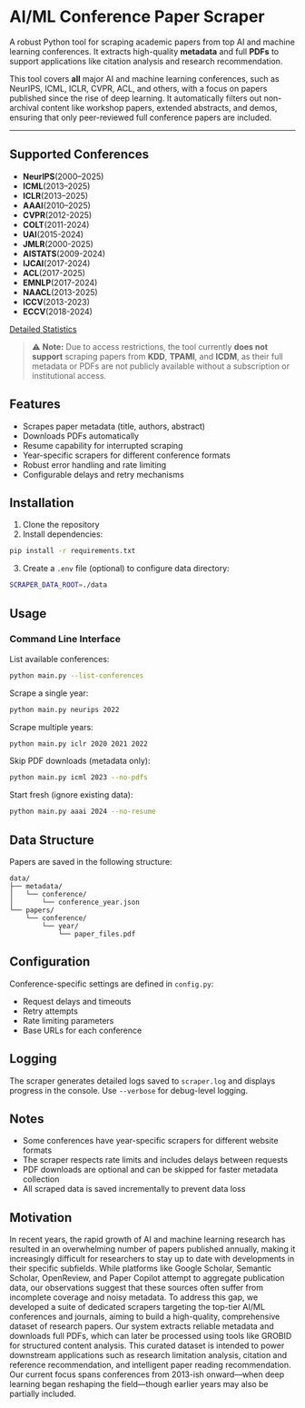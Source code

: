# AI/ML Conference Paper Scraper

A robust Python tool for scraping academic papers from top AI and machine learning conferences.
It extracts high-quality **metadata** and full **PDFs** to support applications like citation analysis and research recommendation.

This tool covers **all** major AI and machine learning conferences, such as NeurIPS, ICML, ICLR, CVPR, ACL, and others, with a focus on papers published since the rise of deep learning.
It automatically filters out non-archival content like workshop papers, extended abstracts, and demos, ensuring that only peer-reviewed full conference papers are included.

---

## Supported Conferences

- **NeurIPS**(2000–2025)
- **ICML**(2013–2025)
- **ICLR**(2013–2025) 
- **AAAI**(2010–2025)
- **CVPR**(2012-2025)
- **COLT**(2011-2024)
- **UAI**(2015-2024)
- **JMLR**(2000-2025)
- **AISTATS**(2009-2024)
- **IJCAI**(2017-2024)
- **ACL**(2017-2025)
- **EMNLP**(2017-2024)
- **NAACL**(2013-2025)
- **ICCV**(2013-2023) 
- **ECCV**(2018-2024)

[Detailed Statistics](./statistics.md)

> ⚠️ **Note:** Due to access restrictions, the tool currently **does not support** scraping papers from **KDD**, **TPAMI**, and **ICDM**, as their full metadata or PDFs are not publicly available without a subscription or institutional access.

## Features

- Scrapes paper metadata (title, authors, abstract)
- Downloads PDFs automatically
- Resume capability for interrupted scraping
- Year-specific scrapers for different conference formats
- Robust error handling and rate limiting
- Configurable delays and retry mechanisms

## Installation

1. Clone the repository
2. Install dependencies:
```bash
pip install -r requirements.txt
```

3. Create a `.env` file (optional) to configure data directory:
```bash
SCRAPER_DATA_ROOT=./data
```

## Usage

### Command Line Interface

List available conferences:
```bash
python main.py --list-conferences
```

Scrape a single year:
```bash
python main.py neurips 2022
```

Scrape multiple years:
```bash
python main.py iclr 2020 2021 2022
```

Skip PDF downloads (metadata only):
```bash
python main.py icml 2023 --no-pdfs
```

Start fresh (ignore existing data):
```bash
python main.py aaai 2024 --no-resume
```


## Data Structure

Papers are saved in the following structure:
```
data/
├── metadata/
│   └── conference/
│       └── conference_year.json
└── papers/
    └── conference/
        └── year/
            └── paper_files.pdf
```

## Configuration

Conference-specific settings are defined in `config.py`:
- Request delays and timeouts
- Retry attempts
- Rate limiting parameters
- Base URLs for each conference

## Logging

The scraper generates detailed logs saved to `scraper.log` and displays progress in the console. Use `--verbose` for debug-level logging.

## Notes

- Some conferences have year-specific scrapers for different website formats
- The scraper respects rate limits and includes delays between requests
- PDF downloads are optional and can be skipped for faster metadata collection
- All scraped data is saved incrementally to prevent data loss

## Motivation

In recent years, the rapid growth of AI and machine learning research has resulted in an overwhelming number of papers published annually, making it increasingly difficult for researchers to stay up to date with developments in their specific subfields. While platforms like Google Scholar, Semantic Scholar, OpenReview, and Paper Copilot attempt to aggregate publication data, our observations suggest that these sources often suffer from incomplete coverage and noisy metadata. To address this gap, we developed a suite of dedicated scrapers targeting the top-tier AI/ML conferences and journals, aiming to build a high-quality, comprehensive dataset of research papers. Our system extracts reliable metadata and downloads full PDFs, which can later be processed using tools like GROBID for structured content analysis. This curated dataset is intended to power downstream applications such as research limitation analysis, citation and reference recommendation, and intelligent paper reading recommendation. Our current focus spans conferences from 2013-ish onward—when deep learning began reshaping the field—though earlier years may also be partially included. 